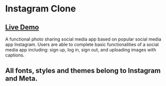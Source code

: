 # Instagram Clone
## [Live Demo](https://instagram-clone-cddec.web.app/)

  A functional photo sharing social media app based on popular social media app Instagram. Users are able to complete basic functionalities of a social media app including: sign up, log in, sign out, and uploading images with captions.
  
## 


## All fonts, styles and themes belong to Instagram and Meta.
